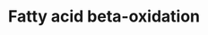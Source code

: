 ---
annotations:
- id: PW:0000738
  parent: classic metabolic pathway
  type: Pathway Ontology
  value: fatty acid beta degradation pathway
authors:
- MaintBot
- Thomas
- Christine Chichester
- Mkutmon
- MirkoBaranzini
- Egonw
- Eweitz
citedin:
- link: PMC9170023
  title: Chronic inflammatory arthritis drives systemic changes in circadian energy
    metabolism (2022)
- link: PMC7650246
  title: Bioenergetic defects in muscle fibers of RYR1 mutant knock-in mice associated
    with malignant hyperthermia (2020)
- link: PMC9530846
  title: The necroptosis-inducing pseudokinase mixed lineage kinase domain-like regulates
    the adipogenic differentiation of pre-adipocytes (2022)
description: Complete fatty acid beta-oxidation pathway for saturated and unsaturated
  fatty acids, developed and curated internally by BiGCaT Bioinformatics.   This pathway
  was previously split into three parts plus a meta file for statistics. If you still
  have these you can replace all four with this single pathway.
last-edited: 2023-01-18
organisms:
- Mus musculus
redirect_from:
- /index.php/Pathway:WP1269
- /instance/WP1269
- /instance/WP1269_rr124924
revision: r124924
schema-jsonld:
- '@context': https://schema.org/
  '@id': https://wikipathways.github.io/pathways/WP1269.html
  '@type': Dataset
  creator:
    '@type': Organization
    name: WikiPathways
  description: Complete fatty acid beta-oxidation pathway for saturated and unsaturated
    fatty acids, developed and curated internally by BiGCaT Bioinformatics.   This
    pathway was previously split into three parts plus a meta file for statistics.
    If you still have these you can replace all four with this single pathway.
  keywords:
  - Acadl
  - Acadm
  - Acads
  - Acadvl
  - Acat1
  - Acetoacetyl-CoA
  - Acetyl-CoA
  - Acsl1
  - Acsl3
  - Acsl4
  - Acsl5
  - Acsl6
  - Acss2
  - Acyl-CoA
  - Chkb
  - Cpt1a
  - Cpt1b
  - Cpt2
  - Crat
  - Dci
  - Decr1
  - Dihydroxyacetone phosphate
  - Dld
  - Echs1
  - Gcdh
  - Gk2
  - Glutaryl-CoA
  - Glyceraldehyde 3-phosphate
  - Glycerol
  - Gpd2
  - Gyk
  - HADHB
  - Hadh
  - Hadha
  - Hadhb
  - Lauroyl-CoA
  - Linoleoyl-CoA
  - Lipc
  - Lipe
  - Lipf
  - Lpl
  - Pnpla2
  - Slc25a20
  - Tpi1
  license: CC0
  name: Fatty acid beta-oxidation
seo: CreativeWork
title: Fatty acid beta-oxidation
wpid: WP1269
---